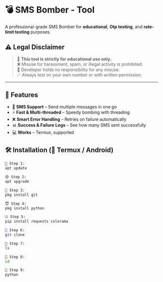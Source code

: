 # 💣 SMS Bomber -  Tool

A professional-grade SMS Bomber for **educational**, **Otp testing**, and **rate-limit testing** purposes.  


## ⚠️ Legal Disclaimer

> 🚨 **This tool is strictly for educational use only.**  
> ❌ Misuse for harassment, spam, or illegal activity is prohibited.  
> 📜 Developer holds no responsibility for any misuse.  
> ✅ Always test on your own number or with written permission.

---

## 🚀 Features


- 🔁 **SMS Support** – Send multiple messages in one go  
- ⚡ **Fast & Multi-threaded** – Speedy bombing with threading  
- ❌ **Smart Error Handling** – Retries on failure automatically  
- 📊 **Success & Failure Logs** – See how many SMS sent successfully  
- 💻 **Works** – Termux, supported  



## 🛠️ Installation (📱 Termux / Android)

```bash
🔗 Step 1:
apt update

😍 Step 2:
apt upgrade

🤗 Step 3:
pkg install git

😈 Step 4:
pkg install python

🤐 Step 5:
pip install requests colorama

👾 Step 6:
git clone 

💪 Step 7:
ls

👹 Step 8:
cd 

💩 Step 9:
python
